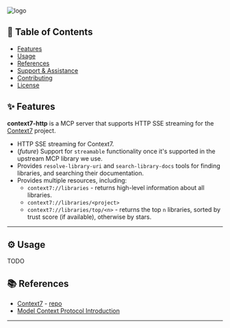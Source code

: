 <!-- template:define:options
{
  "nodescription": true
}
-->
![logo](https://liam.sh/-/gh/svg/lrstanley/context7-http?layout=left&icon=fluent-emoji-flat%3Amagic-wand&icon.width=60&bg=geometric)

<!-- template:begin:header -->
<!-- do not edit anything in this "template" block, its auto-generated -->
<!-- template:end:header -->

<!-- template:begin:toc -->
<!-- do not edit anything in this "template" block, its auto-generated -->
## :link: Table of Contents

  - [Features](#sparkles-features)
  - [Usage](#gear-usage)
  - [References](#books-references)
  - [Support &amp; Assistance](#raising_hand_man-support--assistance)
  - [Contributing](#handshake-contributing)
  - [License](#balance_scale-license)
<!-- template:end:toc -->

## :sparkles: Features

**context7-http** is a MCP server that supports HTTP SSE streaming for the [Context7](https://context7.com) project.

- HTTP SSE streaming for Context7.
- (_future_) Support for `streamable` functionality once it's supported in the upstream MCP library we use.
- Provides `resolve-library-uri` and `search-library-docs` tools for finding libraries, and searching their documentation.
- Provides multiple resources, including:
  - `context7://libraries` - returns high-level information about all libraries.
  - `context7://libraries/<project>`
  - `context7://libraries/top/<n>` - returns the top `n` libraries, sorted by trust score (if available), otherwise by stars.

---

## :gear: Usage

TODO

## :books: References

- [Context7](https://context7.com) - [repo](https://github.com/upstash/context7)
- [Model Context Protocol Introduction](https://modelcontextprotocol.io/introduction)

---

<!-- template:begin:support -->
<!-- do not edit anything in this "template" block, its auto-generated -->
<!-- template:end:support -->

<!-- template:begin:contributing -->
<!-- do not edit anything in this "template" block, its auto-generated -->
<!-- template:end:contributing -->

<!-- template:begin:license -->
<!-- do not edit anything in this "template" block, its auto-generated -->
<!-- template:end:license -->
